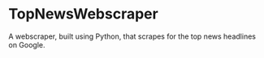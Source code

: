 # TopNewsWebscraper
A webscraper, built using Python, that scrapes for the top news headlines on Google.
